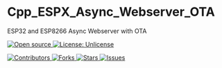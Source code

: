 # Cpp_ESPX_Async_Webserver_OTA
 ESP32 and ESP8266 Async Webserver with OTA


[
    ![Open source](
        https://img.shields.io/badge/Open%20Source-Yes-green?style=plastic
    )
    ](
        https://github.com/dannyvanlierop/Cpp_ESPX_Async_Webserver_OTA
    )
[
    ![License: Unlicense](
        https://img.shields.io/badge/license-Unlicense-blue.svg?style=plastic)
    ](
        http://unlicense.org/
    )

[
    ![Contributors](
        https://img.shields.io/github/contributors/dannyvanlierop/Cpp_ESPX_Async_Webserver_OTA?style=plastic)
    ](
        https://github.com/dannyvanlierop/Cpp_ESPX_Async_Webserver_OTA/graphs/contributors
    )
[
    ![Forks](
        https://img.shields.io/github/forks/dannyvanlierop/Cpp_ESPX_Async_Webserver_OTA?style=plastic)
    ](
        https://github.com/dannyvanlierop/Cpp_ESPX_Async_Webserver_OTA/network/members
)
[
    ![Stars](
        https://img.shields.io/github/stars/dannyvanlierop/Cpp_ESPX_Async_Webserver_OTA?style=plastic)
  ](
        https://github.com/dannyvanlierop/Cpp_ESPX_Async_Webserver_OTA/stargazers
)
[
    ![Issues](
        https://img.shields.io/github/issues/dannyvanlierop/Cpp_ESPX_Async_Webserver_OTA?style=plastic)
  ](
        https://github.com/dannyvanlierop/Cpp_ESPX_Async_Webserver_OTA/issues
)